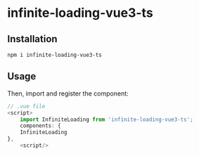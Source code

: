 # infinite-loading-vue3-ts

## Installation

```
npm i infinite-loading-vue3-ts
```

## Usage

Then, import and register the component:

```js
// .vue file
<script>
    import InfiniteLoading from 'infinite-loading-vue3-ts';
    components: {
    InfiniteLoading
},
    <script/>
```
